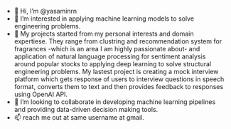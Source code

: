 - 👋 Hi, I’m @yasaminrn
- 👀 I’m interested in applying machine learning models to solve engineering problems.
- 🌱 My projects started from my personal interests and domain expertiese. 
      They range from clustring and recommendation system for fragrances -which is an area I am highly passionate about- 
      and application of natural language processing for sentiment  analysis around popular stocks 
      to applying deep learning  to solve structural engineering problems.
      My lastest project is creating a mock interview platform which gets response of users to interview questions in speech format, converts them to text and then provides feedback to responses using OpenAI API.
- 💞️ I’m looking to collaborate in developing machine learning pipelines and providing data-driven decision making tools.
- 📫 reach me out at same username at  gmail.
<!---
yasaminrn/yasaminrn is a ✨ special ✨ repository because its `README.md` (this file) appears on your GitHub profile.
You can click the Preview link to take a look at your changes.
--->
